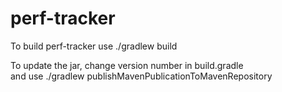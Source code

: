 # perf-tracker

To build perf-tracker use ./gradlew build

To update the jar, change version number in build.gradle    
and use ./gradlew publishMavenPublicationToMavenRepository

